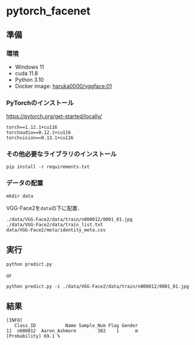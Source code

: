 # pytorch_facenet
## 準備
### 環境
- Windows 11
- cuda 11.8
- Python 3.10
- Docker image: [haruka0000/vggface:01](https://hub.docker.com/layers/haruka0000/vggface/01/images/sha256-e3afe0af072c50d5e95be82e88e4c761753cba6be7ec87d4f66da1ea0e9643ae?context=repo)

### PyTorchのインストール
https://pytorch.org/get-started/locally/
```
torch==1.12.1+cu116
torchaudio==0.12.1+cu116
torchvision==0.13.1+cu116
```

### その他必要なライブラリのインストール
```
pip install -r requirements.txt
```

### データの配置
```
mkdir data
```
VGG-Face2を`data`の下に配置．
```
./data/VGG-Face2/data/train/n000012/0001_01.jpg
./data/VGG-Face2/data/train_list.txt
data/VGG-Face2/meta/identity_meta.csv
```

## 実行
```
python predict.py
```
or
```
python predict.py -i ./data/VGG-Face2/data/train/n000012/0001_01.jpg
```

## 結果
```
[INFO]
   Class_ID           Name Sample_Num Flag Gender
11  n000012  Aaron_Ashmore        382    1      m
[Probability] 69.1 %
```
